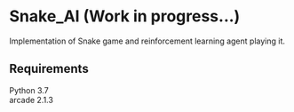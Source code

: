 # Snake_AI (Work in progress...)

Implementation of Snake game and reinforcement learning agent playing it.

## Requirements
Python 3.7  
arcade 2.1.3
